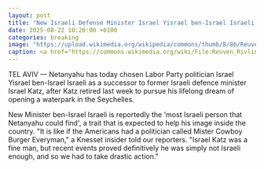 ```yaml
---
layout: post
title: "New Israeli Defense Minister Israel Yisrael ben-Israel Israeli 'Most Israeli Person Ever'"
date: 2025-08-22 10:20:00 +0100
categories: breaking
image: "https://upload.wikimedia.org/wikipedia/commons/thumb/8/8b/Reuven_Rivlin_opening_the_twenty-fourth_Knesset_session%2C_April_2021_%28KBG_GPO021%29.JPG/1024px-Reuven_Rivlin_opening_the_twenty-fourth_Knesset_session%2C_April_2021_%28KBG_GPO021%29.JPG?20210407003417"
caption: <a href="https://commons.wikimedia.org/wiki/File:Reuven_Rivlin_opening_the_twenty-fourth_Knesset_session,_April_2021_(KBG_GPO021).JPG">Kobi Gideon / Government Press Office of Israel</a>, <a href="https://creativecommons.org/licenses/by-sa/3.0">CC BY-SA 3.0</a>, via Wikimedia Commons
---
```


TEL AVIV — Netanyahu has today chosen Labor Party politician Israel Yisrael ben-Israel Israeli as a successor to former Israeli defence minister Israel Katz, after Katz retired last week to pursue his lifelong dream of opening a waterpark in the Seychelles.

New Minister ben-Israel Israeli is reportedly the 'most Israeli person that Netanyahu could find', a trait that is expected to help his image inside the country. "It is like if the Americans had a politician called Mister Cowboy Burger Everyman," a Knesset insider told our reporters. "Israel Katz was a fine man, but recent events proved definitively he was simply not Israeli enough, and so we had to take drastic action."